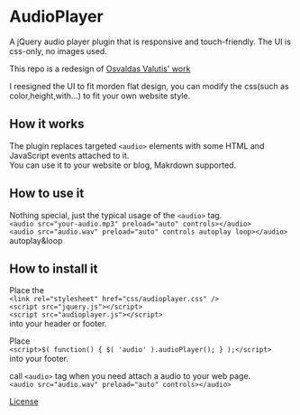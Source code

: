 # AudioPlayer
A jQuery audio player plugin that is responsive and touch-friendly. The UI is css-only, no images used.  

This repo is a redesign of <a title="Osvaldas Valutis' work" href="https://tympanus.net/codrops/2012/12/04/responsive-touch-friendly-audio-player/">Osvaldas Valutis' work</a>  

I reesigned the UI to fit morden flat design, you can modify the css(such as color,height,with...) to fit your own website style.  

## How it works
The plugin replaces targeted `<audio>` elements with some HTML and JavaScript events attached to it.  
You can use it to your website or blog, Makrdown supported.  

## How to use it
Nothing special, just the typical usage of the `<audio>` tag.  
`<audio src="your-audio.mp3" preload="auto" controls></audio>`  
`<audio src="audio.wav" preload="auto" controls autoplay loop></audio>` autoplay&loop  

## How to install it
Place the  
`<link rel="stylesheet" href="css/audioplayer.css" />`  
`<script src="jquery.js"></script>`  
`<script src="audioplayer.js"></script>`   
into your header or footer.  

Place  
`<script>$( function() { $( 'audio' ).audioPlayer(); } );</script>`  
into your footer.  

call `<audio>` tag when you need attach a audio to your web page.  
`<audio src="audio.wav" preload="auto" controls></audio>`  


<a title="License" href="https://creativecommons.org/licenses/by-nc-sa/3.0/">License</a>  






